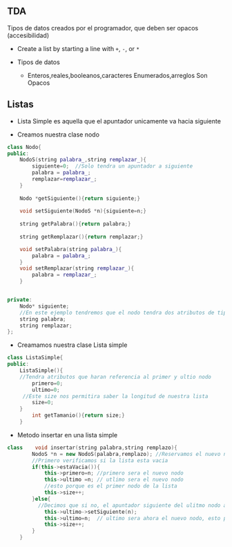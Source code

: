 ## TDA
Tipos de datos creados por el programador, que deben ser opacos (accesibilidad)

+ Create a list by starting a line with `+`, `-`, or `*`

+ Tipos de datos 
  + Enteros,reales,booleanos,caracteres
Enumerados,arreglos
Son Opacos


## Listas

+ Lista Simple 
es aquella que el apuntador unicamente va hacia siguiente 

+ Creamos nuestra clase nodo

```c++
class Nodo{
public:
    NodoS(string palabra_,string remplazar_){
        siguiente=0;  //Solo tendra un apuntador a siguiente
        palabra = palabra_;
        remplazar=remplazar_;
    }
    
    Nodo *getSiguiente(){return siguiente;}
    
    void setSiguiente(NodoS *n){siguiente=n;}
    
    string getPalabra(){return palabra;}
    
    string getRemplazar(){return remplazar;}

    void setPalabra(string palabra_){
        palabra = palabra_;
    }
    void setRemplazar(string remplazar_){
        palabra = remplazar_;
    }


private:
    Nodo* siguiente;
    //En este ejemplo tendremos que el nodo tendra dos atributos de tipo string
    string palabra;  
    string remplazar;
};

```


+ Creamamos nuestra clase Lista simple

```c++
class ListaSimple{
public:
    ListaSimple(){
    //Tendra atributos que haran referencia al primer y ultio nodo
        primero=0;
        ultimo=0;
     //Este size nos permitira saber la longitud de nuestra lista 
        size=0;
    }
        int getTamanio(){return size;}
    }

```


+ Metodo insertar en una lista simple
```c++
class    void insertar(string palabra,string remplazo){
        NodoS *n = new NodoS(palabra,remplazo); //Reservamos el nuevo nodo en memoria
        //Primero verificamos si la lista esta vacia
        if(this->estaVacia()){
            this->primero=n; //primero sera el nuevo nodo
            this->ultimo =n; // utlimo sera el nuevo nodo
            //esto porque es el primer nodo de la lista
            this->size++;
        }else{
          //Decimos que si no, el apuntador siguiente del ulitmo nodo ahora apuntara al nuevo nodo 
            this->ultimo->setSiguiente(n); 
            this->ultimo=n;  // ultimo sera ahora el nuevo nodo, esto porque agregamos al final de la lista
            this->size++;
        }
    }

```






